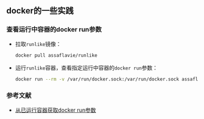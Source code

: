 ## docker的一些实践

### 查看运行中容器的docker run参数

* 拉取```runlike```镜像：

  ```bash
  docker pull assaflavie/runlike
  ```

* 运行```runlike```容器，查看指定运行中容器的```docker run```参数：

  ```bash
  docker run --rm -v /var/run/docker.sock:/var/run/docker.sock assaflavie/runlike ${CONTAINER_NAME}
  ```

### 参考文献

* [从已运行容器获取docker run参数](https://www.mdnice.com/writing/eb9e45ecc61c48db9412ed472e04f9ea)